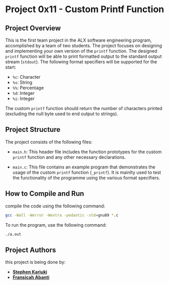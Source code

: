 # Project 0x11 - Custom Printf Function

## Project Overview
This is the first team project in the ALX software engineering program, accomplished by a team of two students.
The project focuses on designing and implementing your own version of the `printf` function.
The designed `printf` function will be able to print formatted output to the standard output stream (`stdout`). The following format specifiers will be supported for the start:
- `%c`: Character
- `%s`: String
- `%%`: Percentage
- `%d`: Integer
- `%i`: Integer

The custom `printf` function should return the number of characters printed (excluding the null byte used to end output to strings).

## Project Structure

The project consists of the following files:

- `main.h`: This header file includes the function prototypes for the custom `printf` function and any other necessary declarations.

- `main.c`: This file contains an example program that demonstrates the usage of the custom `printf` function  (`_printf`). It is mainlty used to test the functionality of the programme using the various format specifiers.
 


## How to Compile and Run

compile the code using the following command:

```bash
gcc -Wall -Werror -Wextra -pedantic -std=gnu89 *.c
```

To run the program, use the following command:

```bash
./a.out
```

## Project Authors
this project is being done by:

- [**Stephen Kariuki** ](https://github.com/Stephen219)
- [**Fransicah Abanti** ](https://github.com/Fsandimu)
